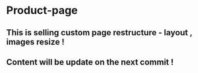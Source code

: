 # Product-page
## This is selling custom page restructure - layout , images resize !
## Content will be update on the next commit !
